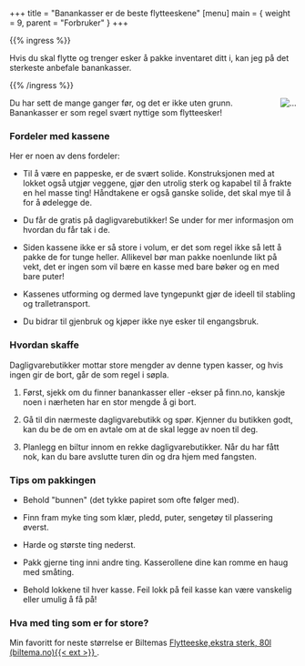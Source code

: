 +++
title = "Banankasser er de beste flytteeskene"
[menu]
main = { weight = 9, parent = "Forbruker" }
+++

<!-- markdownlint-disable MD013 MD033 -->

{{% ingress %}}

Hvis du skal flytte og trenger esker å pakke inventaret ditt i, kan jeg på det sterkeste
anbefale banankasser.

{{% /ingress %}}

<img
 src="bilde.png"
 align="right"
 class="responsive"
 alt="...">
 </a>

Du har sett de mange ganger før, og det er ikke uten grunn. Banankasser er som regel svært nyttige
som flytteesker!

### Fordeler med kassene

Her er noen av dens fordeler:

- Til å være en pappeske, er de svært solide. Konstruksjonen med at lokket også utgjør veggene,
gjør den utrolig sterk og kapabel til å frakte en hel masse ting! Håndtakene er også ganske
solide, det skal mye til å for å ødelegge de.

- Du får de gratis på dagligvarebutikker! Se under for mer informasjon om hvordan du får tak i de.

- Siden kassene ikke er så store i volum, er det som regel ikke så lett å pakke de for tunge heller.
Allikevel bør man pakke noenlunde likt på vekt, det er ingen som vil bære en kasse med bare
bøker og en med bare puter!

- Kassenes utforming og dermed lave tyngepunkt gjør de ideell til stabling og tralletransport.

- Du bidrar til gjenbruk og kjøper ikke nye esker til engangsbruk.

### Hvordan skaffe

Dagligvarebutikker mottar store mengder av denne typen kasser, og hvis ingen gir de bort, går de
som regel i søpla.

1. Først, sjekk om du finner banankasser eller -ekser på finn.no, kanskje noen i nærheten har en
stor mengde å gi bort.

2. Gå til din nærmeste dagligvarebutikk og spør. Kjenner du butikken godt, kan du be de om en
avtale om at de skal legge av noen til deg.

3. Planlegg en biltur innom en rekke dagligvarebutikker. Når du har fått nok, kan du bare avslutte
turen din og dra hjem med fangsten.

### Tips om pakkingen

- Behold "bunnen" (det tykke papiret som ofte følger med).

- Finn fram myke ting som klær, pledd, puter, sengetøy til plassering øverst.

- Harde og største ting nederst.

- Pakk gjerne ting inni andre ting. Kasserollene dine kan romme en haug med småting.

- Behold lokkene til hver kasse. Feil lokk på feil kasse kan være vanskelig eller umulig å få på!

### Hva med ting som er for store?

Min favoritt for neste størrelse er Biltemas [Flytteeske,ekstra sterk, 80l (biltema.no){{< ext >}}
](https://www.biltema.no/hjem/oppbevaring/flytteesker/flytteeske-ekstra-sterk-80-l-2000046258).
